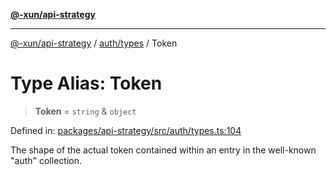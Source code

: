 [**@-xun/api-strategy**](../../../README.md)

***

[@-xun/api-strategy](../../../README.md) / [auth/types](../README.md) / Token

# Type Alias: Token

> **Token** = `string` & `object`

Defined in: [packages/api-strategy/src/auth/types.ts:104](https://github.com/Xunnamius/api-utils/blob/b785d9e67ba769b2480f64a9690c2911fb596cf7/packages/api-strategy/src/auth/types.ts#L104)

The shape of the actual token contained within an entry in the well-known
"auth" collection.

